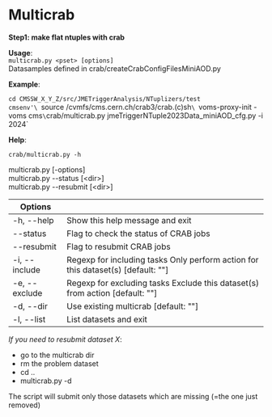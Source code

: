# Multicrab

**Step1: make flat ntuples with crab**

**Usage**:\
`multicrab.py <pset> [options]`\
Datasamples defined in crab/createCrabConfigFilesMiniAOD.py

**Example**:

`cd CMSSW_X_Y_Z/src/JMETriggerAnalysis/NTuplizers/test` \
`cmsenv'\
`source /cvmfs/cms.cern.ch/crab3/crab.(c)sh`\
`voms-proxy-init -voms cms` \
`crab/multicrab.py jmeTriggerNTuple2023Data_miniAOD_cfg.py -i 2024`

**Help**:

`crab/multicrab.py -h`

multicrab.py <pset> [-options]\
multicrab.py --status [&lt;dir&gt;]\
multicrab.py --resubmit [&lt;dir&gt;]

| Options ||
| --- | --- |
|-h, --help   | Show this help message and exit |
|--status     | Flag to check the status of CRAB jobs  |
|--resubmit   | Flag to resubmit CRAB jobs |
|-i, --include| Regexp for including tasks Only perform action for this dataset(s) [default: ""] |
|-e, --exclude| Regexp for excluding tasks Exclude this dataset(s) from action [default: ""] |
|-d, --dir    | Use existing multicrab [default: ""] |
|-l, --list   | List datasets and exit  |


*If you need to resubmit dataset X*:
 - go to the multicrab dir
 - rm the problem dataset
 - cd ..
 - multicrab.py <pset> -d <the-multicrab-dir>


The script will submit only those datasets which are missing (=the one just removed)
